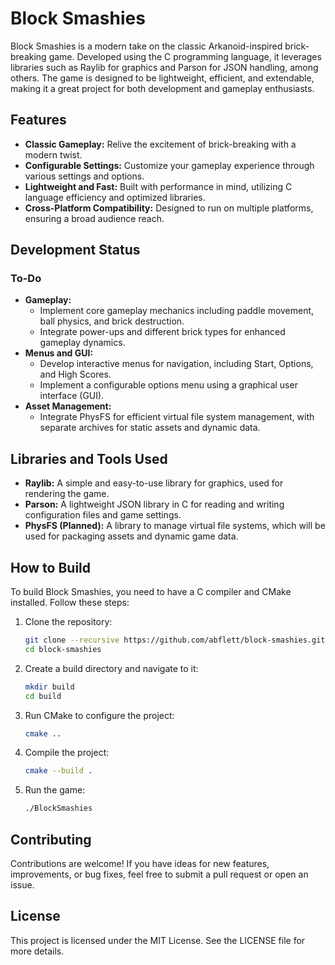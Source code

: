 # Block Smashies

Block Smashies is a modern take on the classic Arkanoid-inspired brick-breaking game. Developed using the C programming language, it leverages libraries such as Raylib for graphics and Parson for JSON handling, among others. The game is designed to be lightweight, efficient, and extendable, making it a great project for both development and gameplay enthusiasts.

## Features

- **Classic Gameplay:** Relive the excitement of brick-breaking with a modern twist.
- **Configurable Settings:** Customize your gameplay experience through various settings and options.
- **Lightweight and Fast:** Built with performance in mind, utilizing C language efficiency and optimized libraries.
- **Cross-Platform Compatibility:** Designed to run on multiple platforms, ensuring a broad audience reach.

## Development Status

### To-Do

- **Gameplay:**
  - Implement core gameplay mechanics including paddle movement, ball physics, and brick destruction.
  - Integrate power-ups and different brick types for enhanced gameplay dynamics.
- **Menus and GUI:**
  - Develop interactive menus for navigation, including Start, Options, and High Scores.
  - Implement a configurable options menu using a graphical user interface (GUI).
- **Asset Management:**
  - Integrate PhysFS for efficient virtual file system management, with separate archives for static assets and dynamic data.

## Libraries and Tools Used

- **Raylib:** A simple and easy-to-use library for graphics, used for rendering the game.
- **Parson:** A lightweight JSON library in C for reading and writing configuration files and game settings.
- **PhysFS (Planned):** A library to manage virtual file systems, which will be used for packaging assets and dynamic game data.

## How to Build

To build Block Smashies, you need to have a C compiler and CMake installed. Follow these steps:

1. Clone the repository:

   ```bash
   git clone --recursive https://github.com/abflett/block-smashies.git
   cd block-smashies

   ```

2. Create a build directory and navigate to it:

   ```bash
   mkdir build
   cd build

   ```

3. Run CMake to configure the project:

   ```bash
   cmake ..

   ```

4. Compile the project:

   ```bash
   cmake --build .

   ```

5. Run the game:
   ```bash
   ./BlockSmashies
   ```

## Contributing

Contributions are welcome! If you have ideas for new features, improvements, or bug fixes, feel free to submit a pull request or open an issue.

## License

This project is licensed under the MIT License. See the LICENSE file for more details.
